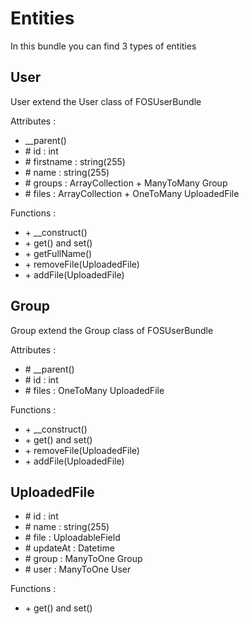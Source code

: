 Entities
========

In this bundle you can find 3 types of entities

User
----

User extend the User class of FOSUserBundle

Attributes :

- __parent()
- \# id : int
- \# firstname : string(255)
- \# name : string(255)
- \# groups : ArrayCollection + ManyToMany Group
- \# files : ArrayCollection + OneToMany UploadedFile

Functions :

- \+ __construct()
- \+ get() and set()
- \+ getFullName()
- \+ removeFile(UploadedFile)
- \+ addFile(UploadedFile)

Group
-----

Group extend the Group class of FOSUserBundle

Attributes :

- \# __parent()
- \# id : int
- \# files : OneToMany UploadedFile

Functions :

- \+ __construct()
- \+ get() and set()
- \+ removeFile(UploadedFile)
- \+ addFile(UploadedFile)

UploadedFile
------------

- \# id : int
- \# name : string(255)
- \# file : UploadableField
- \# updateAt : Datetime
- \# group : ManyToOne Group
- \# user : ManyToOne User

Functions :

- \+ get() and set()